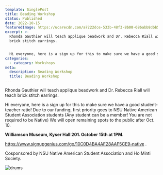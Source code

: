 ```yaml
---
template: SinglePost
title: Beading Workshop
status: Published
date: 2022-10-15
featuredImage: https://ucarecdn.com/a7222dce-533b-48f3-8b00-686abb8dbb50/
excerpt: >-
  Rhonda Gauthier will teach applique beadwork and Dr. Rebecca Riall will teach
  brick stitch earrings.


  Hi everyone, here is a sign up for this to make sure we have a good student-teacher ratio! Due to our funding, first priority goes to NSU Native American Student Association students (Any student can be a member! You are not required to be Native) We will open remaining spots to the public after Oct. 10.
categories:
  - category: Workshops
meta:
  description: Beading Workshop
  title: Beading Workshop
---
```

Rhonda Gauthier will teach applique beadwork and Dr. Rebecca Riall will teach brick stitch earrings.

Hi everyone, here is a sign up for this to make sure we have a good student-teacher ratio! Due to our funding, first priority goes to NSU Native American Student Association students (Any student can be a member! You are not required to be Native) We will open remaining spots to the public after Oct. 10.

**Williamson Museum, Kyser Hall 201. October 15th at 1PM.**

https://www.signupgenius.com/go/10C0D4BA4AF28AAF5CE9-native .

Cosponsored by NSU Native American Student Association and Ho Minti Society. 



![drums](https://ucarecdn.com/e67febd1-7ece-45e3-8421-8e37e49494b0/ "drums")